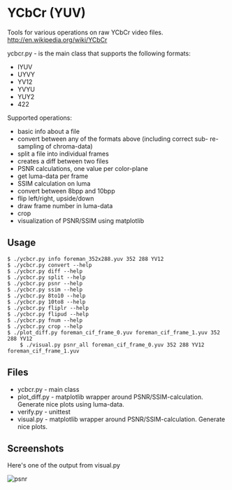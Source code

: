 YCbCr (YUV)
===========

Tools for various operations on raw YCbCr video files.
http://en.wikipedia.org/wiki/YCbCr

ycbcr.py - is the main class that supports the following formats:

* IYUV
* UYVY
* YV12
* YVYU
* YUY2
* 422

Supported operations:

* basic info about a file
* convert between any of the formats above (including correct sub- re-sampling of chroma-data)
* split a file into individual frames
* creates a diff between two files
* PSNR calculations, one value per color-plane
* get luma-data per frame
* SSIM calculation on luma
* convert between 8bpp and 10bpp
* flip left/right, upside/down
* draw frame number in luma-data
* crop
* visualization of PSNR/SSIM using matplotlib

Usage
-----

	$ ./ycbcr.py info foreman_352x288.yuv 352 288 YV12
	$ ./ycbcr.py convert --help
	$ ./ycbcr.py diff --help
	$ ./ycbcr.py split --help
	$ ./ycbcr.py psnr --help
	$ ./ycbcr.py ssim --help
	$ ./ycbcr.py 8to10 --help
	$ ./ycbcr.py 10to8 --help
	$ ./ycbcr.py fliplr --help
	$ ./ycbcr.py flipud --help
	$ ./ycbcr.py fnum --help
	$ ./ycbcr.py crop --help
	$ ./plot_diff.py foreman_cif_frame_0.yuv foreman_cif_frame_1.yuv 352 288 YV12
        $ ./visual.py psnr_all foreman_cif_frame_0.yuv 352 288 YV12 foreman_cif_frame_1.yuv
Files
-----

* ycbcr.py - main class
* plot_diff.py - matplotlib wrapper around PSNR/SSIM-calculation. Generate nice plots using luma-data.
* verify.py - unittest
* visual.py - matplotlib wrapper around PSNR/SSIM-calculation. Generate nice plots.

Screenshots
-----------

Here's one of the output from visual.py

![psnr](figgis.github.com/yuv-tools/figure_1.png)

